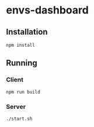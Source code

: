 # envs-dashboard

## Installation

```
npm install
```

## Running

### Client

```
npm run build
```

### Server

```
./start.sh
```
